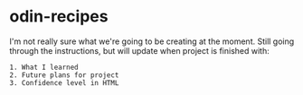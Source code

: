 # odin-recipes
I'm not really sure what we're going to be creating at the moment.
Still going through the instructions, but will update when project is finished with:

    1. What I learned
    2. Future plans for project
    3. Confidence level in HTML